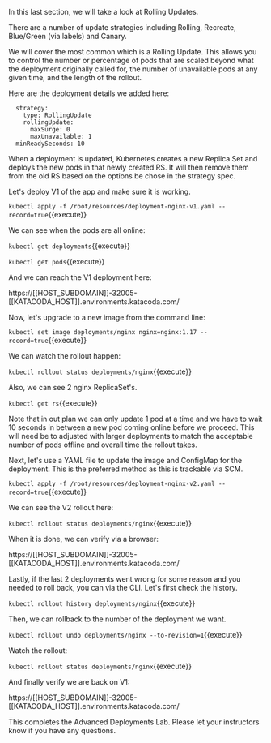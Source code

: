 In this last section, we will take a look at Rolling Updates.

There are a number of update strategies including Rolling, Recreate, Blue/Green (via labels) and Canary.

We will cover the most common which is a Rolling Update. This allows you to control the number or percentage of pods that are scaled beyond what the deployment originally called for, the number of unavailable pods at any given time, and the length of the rollout.

Here are the deployment details we added here:

```
  strategy:
    type: RollingUpdate
    rollingUpdate:
      maxSurge: 0
      maxUnavailable: 1
  minReadySeconds: 10
```

When a deployment is updated, Kubernetes creates a new Replica Set and deploys the new pods in that newly created RS. It will then remove them from the old RS based on the options be chose in the strategy spec.

Let's deploy V1 of the app and make sure it is working.

`kubectl apply -f /root/resources/deployment-nginx-v1.yaml --record=true`{{execute}}

We can see when the pods are all online:

`kubectl get deployments`{{execute}}

`kubectl get pods`{{execute}}

And we can reach the V1 deployment here:

https://[[HOST_SUBDOMAIN]]-32005-[[KATACODA_HOST]].environments.katacoda.com/

Now, let's upgrade to a new image from the command line:

`kubectl set image deployments/nginx nginx=nginx:1.17 --record=true`{{execute}}

We can watch the rollout happen:

`kubectl rollout status deployments/nginx`{{execute}}

Also, we can see 2 nginx ReplicaSet's.

`kubectl get rs`{{execute}}

Note that in out plan we can only update 1 pod at a time and we have to wait 10 seconds in between a new pod coming online before we proceed. This will need be to adjusted with larger deployments to match the acceptable number of pods offline and overall time the rollout takes.

Next, let's use a YAML file to update the image and ConfigMap for the deployment. This is the preferred method as this is trackable via SCM.

`kubectl apply -f /root/resources/deployment-nginx-v2.yaml --record=true`{{execute}}

We can see the V2 rollout here:

`kubectl rollout status deployments/nginx`{{execute}}

When it is done, we can verify via a browser:

https://[[HOST_SUBDOMAIN]]-32005-[[KATACODA_HOST]].environments.katacoda.com/

Lastly, if the last 2 deployments went wrong for some reason and you needed to roll back, you can via the CLI. Let's first check the history.

`kubectl rollout history deployments/nginx`{{execute}}

Then, we can rollback to the number of the deployment we want.

`kubectl rollout undo deployments/nginx --to-revision=1`{{execute}}

Watch the rollout:

`kubectl rollout status deployments/nginx`{{execute}}

And finally verify we are back on V1:

https://[[HOST_SUBDOMAIN]]-32005-[[KATACODA_HOST]].environments.katacoda.com/

This completes the Advanced Deployments Lab. Please let your instructors know if you have any questions.